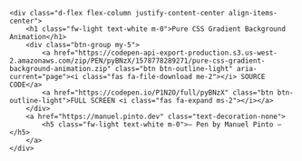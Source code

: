 <div class="d-flex flex-column justify-content-center w-100 h-100">

	<div class="d-flex flex-column justify-content-center align-items-center">
		<h1 class="fw-light text-white m-0">Pure CSS Gradient Background Animation</h1>
		<div class="btn-group my-5">
			<a href="https://codepen-api-export-production.s3.us-west-2.amazonaws.com/zip/PEN/pyBNzX/1578778289271/pure-css-gradient-background-animation.zip" class="btn btn-outline-light" aria-current="page"><i class="fas fa-file-download me-2"></i> SOURCE CODE</a>
			<a href="https://codepen.io/P1N2O/full/pyBNzX" class="btn btn-outline-light">FULL SCREEN <i class="fas fa-expand ms-2"></i></a>
		</div>
		<a href="https://manuel.pinto.dev" class="text-decoration-none">
			<h5 class="fw-light text-white m-0">— Pen by Manuel Pinto —</h5>
		</a>
	</div>
</div>
</div>
